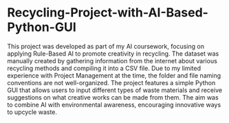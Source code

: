 # Recycling-Project-with-AI-Based-Python-GUI
This project was developed as part of my AI coursework, focusing on applying Rule-Based AI to promote creativity in recycling. The dataset was manually created by gathering information from the internet about various recycling methods and compiling it into a CSV file. Due to my limited experience with Project Management at the time, the folder and file naming conventions are not well-organized. The project features a simple Python GUI that allows users to input different types of waste materials and receive suggestions on what creative works can be made from them. The aim was to combine AI with environmental awareness, encouraging innovative ways to upcycle waste.
